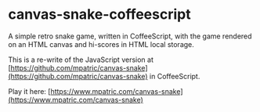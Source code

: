 # canvas-snake-coffeescript

A simple retro snake game, written in CoffeeScript, with the game rendered on an HTML canvas and hi-scores in HTML local storage.

This is a re-write of the JavaScript version at [https://github.com/mpatric/canvas-snake](https://github.com/mpatric/canvas-snake) in CoffeeScript.

Play it here: [https://www.mpatric.com/canvas-snake](https://www.mpatric.com/canvas-snake)

